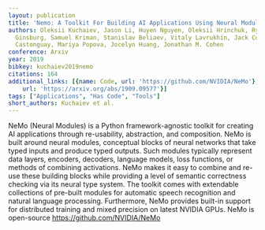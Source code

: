 ```yaml
---
layout: publication
title: 'Nemo: A Toolkit For Building AI Applications Using Neural Modules'
authors: Oleksii Kuchaiev, Jason Li, Huyen Nguyen, Oleksii Hrinchuk, Ryan Leary, Boris
  Ginsburg, Samuel Kriman, Stanislav Beliaev, Vitaly Lavrukhin, Jack Cook, Patrice
  Castonguay, Mariya Popova, Jocelyn Huang, Jonathan M. Cohen
conference: Arxiv
year: 2019
bibkey: kuchaiev2019nemo
citations: 164
additional_links: [{name: Code, url: 'https://github.com/NVIDIA/NeMo'}, {name: Paper,
    url: 'https://arxiv.org/abs/1909.09577'}]
tags: ["Applications", "Has Code", "Tools"]
short_authors: Kuchaiev et al.
---
```

NeMo (Neural Modules) is a Python framework-agnostic toolkit for creating AI
applications through re-usability, abstraction, and composition. NeMo is built
around neural modules, conceptual blocks of neural networks that take typed
inputs and produce typed outputs. Such modules typically represent data layers,
encoders, decoders, language models, loss functions, or methods of combining
activations. NeMo makes it easy to combine and re-use these building blocks
while providing a level of semantic correctness checking via its neural type
system. The toolkit comes with extendable collections of pre-built modules for
automatic speech recognition and natural language processing. Furthermore, NeMo
provides built-in support for distributed training and mixed precision on
latest NVIDIA GPUs. NeMo is open-source https://github.com/NVIDIA/NeMo